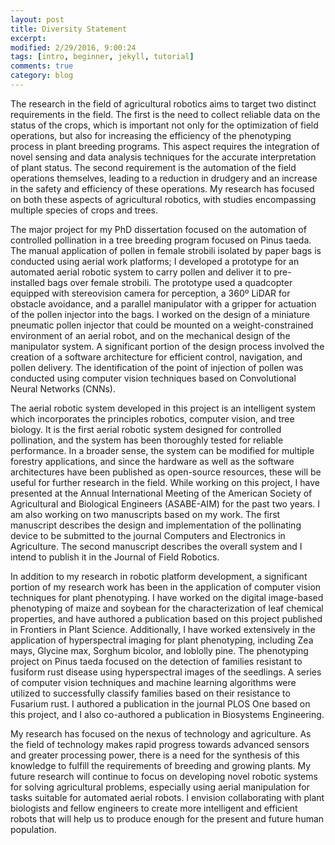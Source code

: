```yaml
---
layout: post
title: Diversity Statement
excerpt: 
modified: 2/29/2016, 9:00:24
tags: [intro, beginner, jekyll, tutorial]
comments: true
category: blog
---
```


The research in the field of agricultural robotics aims to target two distinct requirements in the field. The first is the need to collect reliable data on the status of the crops, which is important not only for the optimization of field operations, but also for increasing the efficiency of the phenotyping process in plant breeding programs. This aspect requires the integration of novel sensing and data analysis techniques for the accurate interpretation of plant status. The second requirement is the automation of the field operations themselves, leading to a reduction in drudgery and an increase in the safety and efficiency of these operations. My research has focused on both these aspects of agricultural robotics, with studies encompassing multiple species of crops and trees.    

The major project for my PhD dissertation focused on the automation of controlled pollination in a tree breeding program focused on Pinus taeda. The manual application of pollen in female strobili isolated by paper bags is conducted using aerial work platforms; I developed a prototype for an automated aerial robotic system to carry pollen and deliver it to pre-installed bags over female strobili. The prototype used a quadcopter equipped with stereovision camera for perception, a 360º LiDAR for obstacle avoidance, and a parallel manipulator with a gripper for actuation of the pollen injector into the bags. I worked on the design of a miniature pneumatic pollen injector that could be mounted on a weight-constrained environment of an aerial robot, and on the mechanical design of the manipulator system. A significant portion of the design process involved the creation of a software architecture for efficient control, navigation, and pollen delivery. The identification of the point of injection of pollen was conducted using computer vision techniques based on Convolutional Neural Networks (CNNs).   

The aerial robotic system developed in this project is an intelligent system which incorporates the principles robotics, computer vision, and tree biology. It is the first aerial robotic system designed for controlled pollination, and the system has been thoroughly tested for reliable performance. In a broader sense, the system can be modified for multiple forestry applications, and since the hardware as well as the software architectures have been published as open-source resources, these will be useful for further research in the field. While working on this project, I have presented at the Annual International Meeting of the American Society of Agricultural and Biological Engineers (ASABE-AIM) for the past two years. I am also working on two manuscripts based on my work. The first manuscript describes the design and implementation of the pollinating device to be submitted to the journal Computers and Electronics in Agriculture. The second manuscript describes the overall system and I intend to publish it in the Journal of Field Robotics.    

In addition to my research in robotic platform development, a significant portion of my research work has been in the application of computer vision techniques for plant phenotyping. I have worked on the digital image-based phenotyping of maize and soybean for the characterization of leaf chemical properties, and have authored a publication based on this project published in Frontiers in Plant Science. Additionally, I have worked extensively in the application of hyperspectral imaging for plant phenotyping, including Zea mays, Glycine max, Sorghum bicolor, and loblolly pine. The phenotyping project on Pinus taeda focused on the detection of families resistant to fusiform rust disease using hyperspectral images of the seedlings. A series of computer vision techniques and machine learning algorithms were utilized to successfully classify families based on their resistance to Fusarium rust. I authored a publication in the journal PLOS One based on this project, and I also co-authored a publication in Biosystems Engineering.    
 
My research has focused on the nexus of technology and agriculture. As the field of technology makes rapid progress towards advanced sensors and greater processing power, there is a need for the synthesis of this knowledge to fulfill the requirements of breeding and growing plants. My future research will continue to focus on developing novel robotic systems for solving agricultural problems, especially using aerial manipulation for tasks suitable for automated aerial robots. I envision collaborating with plant biologists and fellow engineers to create more intelligent and efficient robots that will help us to produce enough for the present and future human population.
